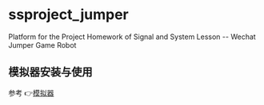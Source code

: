 # ssproject_jumper

Platform for the Project Homework of Signal and System Lesson -- Wechat Jumper Game Robot

## 模拟器安装与使用

参考 👉[模拟器](./dependency/README.md)

